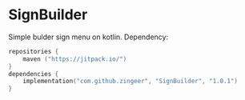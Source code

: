 # SignBuilder 
Simple bulder sign menu on kotlin.
  Dependency:
```kotlin
repositories {
    maven ("https://jitpack.io/")
}
dependencies {
    implementation("com.github.zingeer", "SignBuilder", "1.0.1")
}
```
